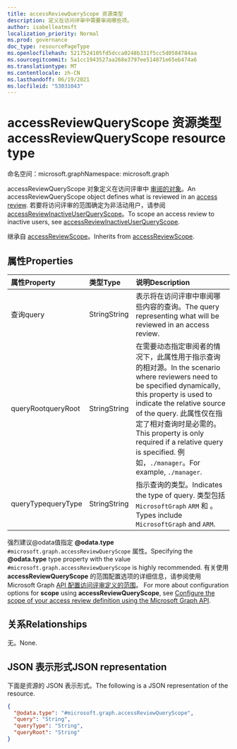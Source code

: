 ```yaml
---
title: accessReviewQueryScope 资源类型
description: 定义在访问评审中需要审阅哪些项。
author: isabelleatmsft
localization_priority: Normal
ms.prod: governance
doc_type: resourcePageType
ms.openlocfilehash: 5217524105fd5dcca0248b331f5cc5d0584784aa
ms.sourcegitcommit: 5a1cc1943527aa268e3797ee514871e65eb474a6
ms.translationtype: MT
ms.contentlocale: zh-CN
ms.lasthandoff: 06/19/2021
ms.locfileid: "53031043"
---
```

# <a name="accessreviewqueryscope-resource-type"></a><span data-ttu-id="313d6-103">accessReviewQueryScope 资源类型</span><span class="sxs-lookup"><span data-stu-id="313d6-103">accessReviewQueryScope resource type</span></span>

<span data-ttu-id="313d6-104">命名空间：microsoft.graph</span><span class="sxs-lookup"><span data-stu-id="313d6-104">Namespace: microsoft.graph</span></span>

<span data-ttu-id="313d6-105">accessReviewQueryScope 对象定义在访问评审中 [审阅的对象](../resources/accessreviewsv2-root.md)。</span><span class="sxs-lookup"><span data-stu-id="313d6-105">An accessReviewQueryScope object defines what is reviewed in an [access review](../resources/accessreviewsv2-root.md).</span></span> <span data-ttu-id="313d6-106">若要将访问评审的范围确定为非活动用户，请参阅 [accessReviewInactiveUserQueryScope](../resources/accessreviewinactiveusersqueryscope.md)。</span><span class="sxs-lookup"><span data-stu-id="313d6-106">To scope an access review to inactive users, see [accessReviewInactiveUserQueryScope](../resources/accessreviewinactiveusersqueryscope.md).</span></span> 

<span data-ttu-id="313d6-107">继承自 [accessReviewScope](../resources/accessreviewscope.md)。</span><span class="sxs-lookup"><span data-stu-id="313d6-107">Inherits from [accessReviewScope](../resources/accessreviewscope.md).</span></span>

## <a name="properties"></a><span data-ttu-id="313d6-108">属性</span><span class="sxs-lookup"><span data-stu-id="313d6-108">Properties</span></span>
|<span data-ttu-id="313d6-109">属性</span><span class="sxs-lookup"><span data-stu-id="313d6-109">Property</span></span>|<span data-ttu-id="313d6-110">类型</span><span class="sxs-lookup"><span data-stu-id="313d6-110">Type</span></span>|<span data-ttu-id="313d6-111">说明</span><span class="sxs-lookup"><span data-stu-id="313d6-111">Description</span></span>|
|:---|:---|:---|
|<span data-ttu-id="313d6-112">查询</span><span class="sxs-lookup"><span data-stu-id="313d6-112">query</span></span>|<span data-ttu-id="313d6-113">String</span><span class="sxs-lookup"><span data-stu-id="313d6-113">String</span></span>|<span data-ttu-id="313d6-114">表示将在访问评审中审阅哪些内容的查询。</span><span class="sxs-lookup"><span data-stu-id="313d6-114">The query representing what will be reviewed in an access review.</span></span>|
|<span data-ttu-id="313d6-115">queryRoot</span><span class="sxs-lookup"><span data-stu-id="313d6-115">queryRoot</span></span>|<span data-ttu-id="313d6-116">String</span><span class="sxs-lookup"><span data-stu-id="313d6-116">String</span></span>|<span data-ttu-id="313d6-117">在需要动态指定审阅者的情况下，此属性用于指示查询的相对源。</span><span class="sxs-lookup"><span data-stu-id="313d6-117">In the scenario where reviewers need to be specified dynamically, this property is used to indicate the relative source of the query.</span></span> <span data-ttu-id="313d6-118">此属性仅在指定了相对查询时是必需的。</span><span class="sxs-lookup"><span data-stu-id="313d6-118">This property is only required if a relative query is specified.</span></span> <span data-ttu-id="313d6-119">例如，`./manager`。</span><span class="sxs-lookup"><span data-stu-id="313d6-119">For example, `./manager`.</span></span>|
|<span data-ttu-id="313d6-120">queryType</span><span class="sxs-lookup"><span data-stu-id="313d6-120">queryType</span></span>|<span data-ttu-id="313d6-121">String</span><span class="sxs-lookup"><span data-stu-id="313d6-121">String</span></span>|<span data-ttu-id="313d6-122">指示查询的类型。</span><span class="sxs-lookup"><span data-stu-id="313d6-122">Indicates the type of query.</span></span> <span data-ttu-id="313d6-123">类型包括 `MicrosoftGraph` `ARM` 和 。</span><span class="sxs-lookup"><span data-stu-id="313d6-123">Types include `MicrosoftGraph` and `ARM`.</span></span>|

<span data-ttu-id="313d6-124">强烈建议@odata值指定 **@odata.type** `#microsoft.graph.accessReviewQueryScope` 属性。</span><span class="sxs-lookup"><span data-stu-id="313d6-124">Specifying the **@odata.type** type property with the value `#microsoft.graph.accessReviewQueryScope` is highly recommended.</span></span> <span data-ttu-id="313d6-125">有关使用 **accessReviewQueryScope** 的范围配置选项的详细信息，请参阅使用 Microsoft Graph [API 配置访问评审定义的范围](/graph/accessreviews-scope-concept)。 </span><span class="sxs-lookup"><span data-stu-id="313d6-125">For more about configuration options for **scope** using **accessReviewQueryScope**, see [Configure the scope of your access review definition using the Microsoft Graph API](/graph/accessreviews-scope-concept).</span></span>

## <a name="relationships"></a><span data-ttu-id="313d6-126">关系</span><span class="sxs-lookup"><span data-stu-id="313d6-126">Relationships</span></span>
<span data-ttu-id="313d6-127">无。</span><span class="sxs-lookup"><span data-stu-id="313d6-127">None.</span></span>

## <a name="json-representation"></a><span data-ttu-id="313d6-128">JSON 表示形式</span><span class="sxs-lookup"><span data-stu-id="313d6-128">JSON representation</span></span>
<span data-ttu-id="313d6-129">下面是资源的 JSON 表示形式。</span><span class="sxs-lookup"><span data-stu-id="313d6-129">The following is a JSON representation of the resource.</span></span>
<!-- {
  "blockType": "resource",
  "@odata.type": "microsoft.graph.accessReviewQueryScope"
}
-->
``` json
{
  "@odata.type": "#microsoft.graph.accessReviewQueryScope",
  "query": "String",
  "queryType": "String",
  "queryRoot": "String"
}
```
